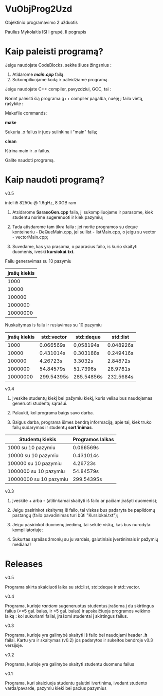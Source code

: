 # VuObjProg2Uzd
Objektinio programavimo 2 užduotis

Paulius Mykolaitis ISI I grupė, II pogrupis

# Kaip paleisti programą?
Jeigu naudojate CodeBlocks, sekite šiuos žingsnius :

1. Atidarome ***main.cpp*** failą.
2. Sukompiliuojame kodą ir paleidžiame programą.

Jeigu naudojate C++ compiler, pavyzdziui, GCC, tai :

Norint paleisti šią programa g++ compiler pagalba, nuėję į failo vietą, rašykite : 

Makefile commands:

**make**

Sukuria .o failus ir juos sulinkina i "main" faila;

**clean**

Ištrina main ir .o failus.

Galite naudoti programą.

# Kaip naudoti programą?
v0.5

intel i5 8250u @ 1.6gHz, 8.0GB ram

1. Atsidarome **SarasoGen.cpp** faila, ji sukompiliuojame ir parasome, kiek studentu norime sugerenuoti ir kiek pazymiu;

2. Tada atisdarome tam tikra faila : jei norite programos su deque konteineriu - DeQueMain.cpp, jei su list - listMain.cpp, o jeigu su vector - vectorMain.cpp;

3. Suvedame, kas yra prasoma, o paprasius failo, is kurio skaityti duomenis, iveski **kursiokai.txt**.

Failu generavimas su 10 pazymiu

| Įrašų kiekis |
|--|
| 1000 | 0,03452s |
| 10000 |  0,98574s | 
| 100000 |  1,5652s |
| 1000000 | 12.45678s |
| 10000000 | 120,54512s |

Nuskaitymas is failu ir rusiavimas su 10 pazymiu

| Įrašų kiekis | std::vector | std::deque | std::list |
|--|--|--|--|
| 1000 | 0.066569s | 0,058194s | 0.048926s |
| 10000 |  0.431014s | 0.303188s | 0.249416s |
| 100000 |  4.26723s | 3.3032s | 2.84872s |
| 1000000 | 54.84579s | 51.7396s | 28.9781s |
| 10000000 | 299.54395s | 285.54856s | 232.5684s |


v0.4

1. Įveskite studentų kiekį bei pažymiu kiekį, kuris veliau bus naudojamas generuoti studentų sąrašui.

2. Palaukit, kol programa baigs savo darba.

3. Baigus darba, programa išmes bendrą informaciją, apie tai, kiek truko failų sudarymas ir studentų **sort'inimas**.

| Studentų kiekis  | Programos laikas |
| ------------- | ------------- | 
| 1000 su 10 pazymiu | 0.066569s | 
| 10000 su 10 pazymiu | 0.431014s | 
| 100000 su 10 pazymiu | 4.26723s | 
| 1000000 su 10 pazymiu | 54.84579s | 
| 10000000 su 10 pazymiu | 299.54395s | 

v0.3

1. Įveskite + arba - (atitinkamai skaityti iš failo ar pačiam įrašyti duomenis);

2. Jeigu pasirinkot skaitymą iš failo, tai viskas bus padaryta be papildomų pastangų (failo pavadinimas turi būti "Kursiokai.txt");

3. Jeigu pasirinkot duomenų įvedimą, tai sekite viską, kas bus nurodyta kompiliatoriuje;

4. Sukurtas sąrašas žmonių su ju vardais, galutiniais įvertinimais ir pažymių mediana!

# Releases
v0.5 

Programa skirta skaiciuoti laika su std::list, std::deque ir std::vector.

v0.4 

Programa, kurioje *random* sugeneruotus studentus įrašoma į du skirtingus failus (>=5 gal. balas, ir <5 gal. balas) ir apskaičiuoja programos veikimo laiką : kol sukuriami failai, įrašomi studentai į skirtingus failus.

v0.3 

Programa, kurioje yra galimybė skaityti iš failo bei naudojami header **.h** failai. Kartu yra ir skaitymas (v0.2) jos padarytos ir sukeltos bendroje v0.3 versijoje.

v0.2

Programa, kurioje yra galimybe skaityti studentu duomenu failus

v0.1

Programa, kuri skaiciuoja studentu galutini ivertinima, ivedant studento varda/pavarde, pazymiu kieki bei pacius pazymius
